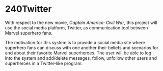 # 240Twitter

  With respect to the new movie, <i>Captain America: Civil War</i>, this project will use the social media platform, Twitter, as communication tool between Marvel superhero fans. 
  
  The motivation for this system is to provide a social media site where superhero fans can discuss with one another their beliefs and scenarios for and about their favorite Marvel superheroes. The user will be able to log into the system and add/delete messages, follow, unfollow other users and superheroes in a Twitter-like program.
